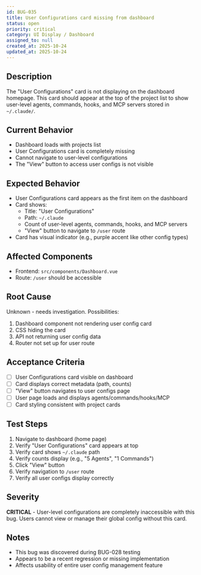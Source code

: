 ```yaml
---
id: BUG-035
title: User Configurations card missing from dashboard
status: open
priority: critical
category: UI Display / Dashboard
assigned_to: null
created_at: 2025-10-24
updated_at: 2025-10-24
---
```


## Description

The "User Configurations" card is not displaying on the dashboard homepage. This card should appear at the top of the project list to show user-level agents, commands, hooks, and MCP servers stored in `~/.claude/`.

## Current Behavior

- Dashboard loads with projects list
- User Configurations card is completely missing
- Cannot navigate to user-level configurations
- The "View" button to access user configs is not visible

## Expected Behavior

- User Configurations card appears as the first item on the dashboard
- Card shows:
  - Title: "User Configurations"
  - Path: `~/.claude`
  - Count of user-level agents, commands, hooks, and MCP servers
  - "View" button to navigate to `/user` route
- Card has visual indicator (e.g., purple accent like other config types)

## Affected Components

- Frontend: `src/components/Dashboard.vue`
- Route: `/user` should be accessible

## Root Cause

Unknown - needs investigation. Possibilities:
1. Dashboard component not rendering user config card
2. CSS hiding the card
3. API not returning user config data
4. Router not set up for user route

## Acceptance Criteria

- [ ] User Configurations card visible on dashboard
- [ ] Card displays correct metadata (path, counts)
- [ ] "View" button navigates to user configs page
- [ ] User page loads and displays agents/commands/hooks/MCP
- [ ] Card styling consistent with project cards

## Test Steps

1. Navigate to dashboard (home page)
2. Verify "User Configurations" card appears at top
3. Verify card shows `~/.claude` path
4. Verify counts display (e.g., "5 Agents", "1 Commands")
5. Click "View" button
6. Verify navigation to `/user` route
7. Verify all user configs display correctly

## Severity

**CRITICAL** - User-level configurations are completely inaccessible with this bug. Users cannot view or manage their global config without this card.

## Notes

- This bug was discovered during BUG-028 testing
- Appears to be a recent regression or missing implementation
- Affects usability of entire user config management feature
